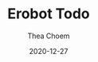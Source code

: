 ---
layout: post
title: Erobot Todo
permalink: /portfolios/erobot-todo/
date: 2020-12-27
categories: portfolio
author: Thea Choem
comments: true
cover:
ss1: assets/portfolios/erobot-todo/home.png
ss2: assets/portfolios/erobot-todo/taskdetail.png
bg-color: CE2B30
---